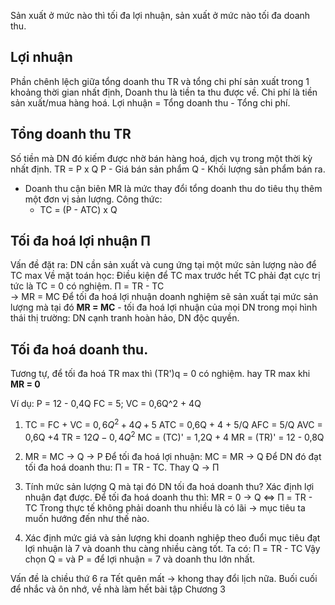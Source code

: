 Sản xuất ở mức nào thì tối đa lợi nhuận, sản xuất ở mức nào tối đa doanh thu.
## Lợi nhuận
Phần chênh lệch giữa tổng doanh thu TR và tổng chi phí sản xuất trong 1 khoảng thời gian nhất định,
	Doanh thu là tiền ta thu được về.
	Chi phí là tiền sản xuất/mua hàng hoá.
Lợi nhuận = Tổng doanh thu - Tổng chi phí.
## Tổng doanh thu TR
Số tiền mà DN đó kiếm được nhờ bán hàng hoá, dịch vụ trong một thời kỳ nhất định.
TR = P x Q
	P - Giá bán sản phẩm
	Q - Khối lượng sản phẩm bán ra.
- Doanh thu cận biên MR  là mức thay đổi tổng doanh thu do tiêu thụ thêm một đơn vị sản lượng.
  Công thức: 
	- TC = (P - ATC) x Q
## Tối đa hoá lợi nhuận Π 
Vấn đề đặt ra: DN cần sản xuất và cung ứng tại một mức sản lượng nào để TC max
Về mặt toán học: Điều kiện để TC max trước hết TC phải đạt cực trị tức là TC = 0 có nghiệm.
	Π = TR - TC  
	-> MR = MC
	Để tối đa hoá lợi nhuận doanh nghiệm sẽ sản xuất tại mức sản lượng mà tại đó **MR = MC** - tối đa hoá lợi nhuận của mọi DN trong mọi hình thái thị trường: DN cạnh tranh hoàn hảo, DN độc quyền.
## Tối đa hoá doanh thu.
Tương tự, để tối đa hoá TR max thì (TR')q = 0 có nghiệm.
hay TR max khi **MR = 0**

Ví dụ:
P = 12 - 0,4Q
FC = 5; VC = 0,6Q^2 + 4Q
1. TC = FC + VC = $0,6Q^2+4Q+5$ 
   ATC = 0,6Q + 4 + 5/Q
   AFC = 5/Q
   AVC = 0,6Q +4  TR = $12Q - 0,4Q^2$ 
   MC = (TC)' = 1,2Q + 4
   MR = (TR)' = 12 - 0,8Q
   
2. MR = MC -> Q -> P 
	Để tối đa hoá lợi nhuận: MC = MR -> Q
	Để DN đó đạt tối đa hoá doanh thu: Π = TR - TC. Thay Q -> Π   

3. Tính mức sản lượng Q mà tại đó DN tối đa hoá doanh thu? Xác định lợi nhuận đạt được.
   Để tối đa hoá doanh thu thì: MR = 0 -> Q <=> Π = TR - TC
   Trong thực tế không phải doanh thu nhiều là có lãi -> mục tiêu ta muốn hướng đến như thế nào.
1. Xác định mức giá và sản lượng khi doanh nghiệp theo đuổi mục tiêu đạt lợi nhuận là 7 và doanh thu càng nhiều càng tốt.
   Ta có: Π = TR - TC
Vậy chọn Q = và P = để lợi nhuận = 7 và doanh thu lớn nhất.

Vấn đề là chiều thứ 6 ra Tết quên mất -> khong thay đổi lịch nữa.
Buối cuối để nhắc và ôn nhớ, về nhà làm hết bài tập Chương 3
